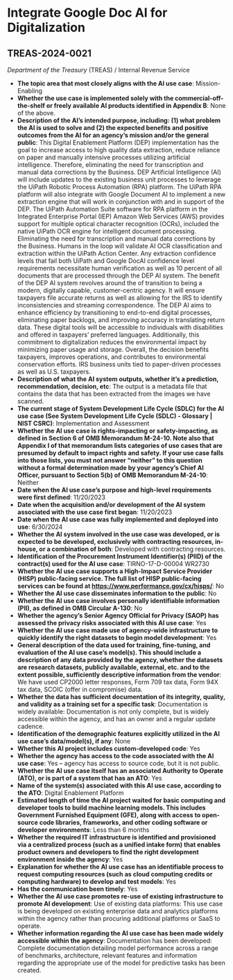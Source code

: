 # Integrate Google Doc AI for Digitalization
## TREAS-2024-0021
_Department of the Treasury_ (TREAS) / Internal Revenue Service


+ **The topic area that most closely aligns with the AI use case**: Mission-Enabling
+ **Whether the use case is implemented solely with the commercial-off-the-shelf or freely available AI products identified in Appendix B**: None of the above.
+ **Description of the AI’s intended purpose, including: (1) what problem the AI is used to solve and (2) the expected benefits and positive outcomes from the AI for an agency’s mission and/or the general public**: This Digital Enablement Platform (DEP) implementation has the goal to increase access to high quality data extraction, reduce reliance on paper and manually intensive processes utilizing artificial intelligence. Therefore, eliminating the need for transcription and manual data corrections by the Business.
DEP Artificial Intelligence (AI) will include updates to the existing business unit processes to leverage the UiPath Robotic Process Automation (RPA) platform. The UiPath RPA platform will also integrate with Google Document AI to implement a new extraction engine that will work in conjunction with and in support of the DEP.
The UiPath Automation Suite software for RPA platform in the Integrated Enterprise Portal (IEP) Amazon Web Services (AWS) provides support for multiple optical character recognition (OCRs), included the native UiPath OCR engine for intelligent document processing. Eliminating the need for transcription and manual data corrections by the Business.
Humans in the loop will validate AI OCR classification and extraction within the UiPath Action Center. Any extraction confidence levels that fail both UiPath and Google DocAI confidence level requirements necessitate human verification as well as 10 percent of all documents that are processed through the DEP AI system.
The benefit of the DEP AI system revolves around the of transition to being a modern, digitally capable, customer-centric agency. It will ensure taxpayers file accurate returns as well as allowing for the IRS to identify inconsistencies and streaming correspondence. 
The DEP AI aims to enhance efficiency by transitioning to end-to-end digital processes, eliminating paper backlogs, and improving accuracy in translating return data. These digital tools will be accessible to individuals with disabilities and offered in taxpayers’ preferred languages. Additionally, this commitment to digitalization reduces the environmental impact by minimizing paper usage and storage. Overall, the decision benefits taxpayers, improves operations, and contributes to environmental conservation efforts.
IRS business units tied to paper-driven processes as well as U.S. taxpayers.
+ **Description of what the AI system outputs, whether it’s a prediction, recommendation, decision, etc**: The output is a metadata file that contains the data that has been extracted from the images we have scanned.
+ **The current stage of System Development Life Cycle (SDLC) for the AI use case (See System Development Life Cycle (SDLC) - Glossary | NIST CSRC)**: Implementation and Assessment
+ **Whether the AI use case is rights-impacting or safety-impacting, as defined in Section 6 of OMB Memorandum M-24-10. Note also that Appendix I of that memorandum lists categories of use cases that are presumed by default to impact rights and safety. If your use case falls into those lists, you must not answer “neither” to this question without a formal determination made by your agency’s Chief AI Officer, pursuant to Section 5(b) of OMB Memorandum M-24-10**: Neither
+ **Date when the AI use case’s purpose and high-level requirements were first defined**: 11/20/2023
+ **Date when the acquisition and/or development of the AI system associated with the use case first began**: 11/20/2023
+ **Date when the AI use case was fully implemented and deployed into use**: 6/30/2024
+ **Whether the AI system involved in the use case was developed, or is expected to be developed, exclusively with contracting resources, in-house, or a combination of both**: Developed with contracting resources.
+ **Identification of the Procurement Instrument Identifier(s) (PIID) of the contract(s) used for the AI use case**: TIRNO-17-D-00004 WR2730
+ **Whether the AI use case supports a High-Impact Service Provider (HISP) public-facing service. The full list of HISP public-facing services can be found at https://www.performance.gov/cx/hisps/**: No
+ **Whether the AI use case disseminates information to the public**: No
+ **Whether the AI use case involves personally identifiable information (PII), as defined in OMB Circular A-130**: No
+ **Whether the agency’s Senior Agency Official for Privacy (SAOP) has assessed the privacy risks associated with this AI use case**: Yes
+ **Whether the AI use case made use of agency-wide infrastructure to quickly identify the right datasets to begin model development**: Yes
+ **General description of the data used for training, fine-tuning, and evaluation of the AI use case’s model(s). This should include a description of any data provided by the agency, whether the datasets are research datasets, publicly available, external, etc. and to the extent possible, sufficiently descriptive information from the vendor**: We have used CP2000 letter responses, Form 709 tax data, Form 94X tax data, SCOIC (offer in compromise) data.
+ **Whether the data has sufficient documentation of its integrity, quality, and validity as a training set for a specific task**: Documentation is widely available: Documentation is not only complete, but is widely accessible within the agency, and has an owner and a regular update cadence.
+ **Identification of the demographic features explicitly utilized in the AI use case’s data/model(s), if any**: None
+ **Whether this AI project includes custom-developed code**: Yes
+ **Whether the agency has access to the code associated with the AI use case**: Yes – agency has access to source code, but it is not public.
+ **Whether the AI use case itself has an associated Authority to Operate (ATO), or is part of a system that has an ATO**: Yes
+ **Name of the system(s) associated with this AI use case, according to the ATO**: Digital Enablement Platform
+ **Estimated length of time the AI project waited for basic computing and developer tools to build machine learning models. This includes Government Furnished Equipment (GFE), along with access to open-source code libraries, frameworks, and other coding software or developer environments**: Less than 6 months
+ **Whether the required IT infrastructure is identified and provisioned via a centralized process (such as a unified intake form) that enables product owners and developers to find the right development environment inside the agency**: Yes
+ **Explanation for whether the AI use case has an identifiable process to request computing resources (such as cloud computing credits or computing hardware) to develop and test models**: Yes
+ **Has the communication been timely**: Yes
+ **Whether the AI use case promotes re-use of existing infrastructure to promote AI development**: Use of existing data platforms: This use case is being developed on existing enterprise data and analytics platforms within the agency rather than procuring additional platforms or SaaS to operate.
+ **Whether information regarding the AI use case has been made widely accessible within the agency**: Documentation has been developed: Complete documentation detailing model performance across a range of benchmarks, architecture, relevant features and information regarding the appropriate use of the model for predictive tasks has been created.